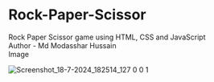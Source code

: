# Rock-Paper-Scissor
Rock Paper Scissor game using HTML, CSS and JavaScript
<br>
Author - Md Modasshar Hussain
<br>
Image

![Screenshot_18-7-2024_182514_127 0 0 1](https://github.com/user-attachments/assets/9be498fc-d70b-4ada-bc3b-6561c3feb302)
